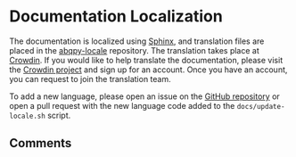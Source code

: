 # Documentation Localization

The documentation is localized using [Sphinx](http://www.sphinx-doc.org/en/stable/),
and translation files are placed in the [abqpy-locale](https://github.com/haiiliin/abqpy-locale) repository.
The translation takes place at [Crowdin](https://crowdin.com/project/abqpy-locale).
If you would like to help translate the documentation, please visit the
[Crowdin project](https://crowdin.com/project/abqpy-locale) and sign up for an
account. Once you have an account, you can request to join the translation team.

To add a new language, please open an issue on the [GitHub repository](https://github.com/haiiliin/abqpy/issues)
or open a pull request with the new language code added to the `docs/update-locale.sh` script.

## Comments

<script
   type="text/javascript"
   src="https://utteranc.es/client.js"
   async="async"
   repo="haiiliin/abqpy"
   issue-term="pathname"
   theme="github-light"
   label="💬 comment"
   crossorigin="anonymous"
/>
